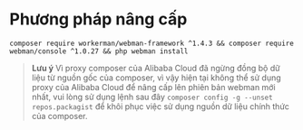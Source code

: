# Phương pháp nâng cấp

`composer require workerman/webman-framework ^1.4.3 && composer require webman/console ^1.0.27 && php webman install`

> **Lưu ý**
> Vì proxy composer của Alibaba Cloud đã ngừng đồng bộ dữ liệu từ nguồn gốc của composer, vì vậy hiện tại không thể sử dụng proxy của Alibaba Cloud để nâng cấp lên phiên bản webman mới nhất, vui lòng sử dụng lệnh sau đây `composer config -g --unset repos.packagist` để khôi phục việc sử dụng nguồn dữ liệu chính thức của composer.
